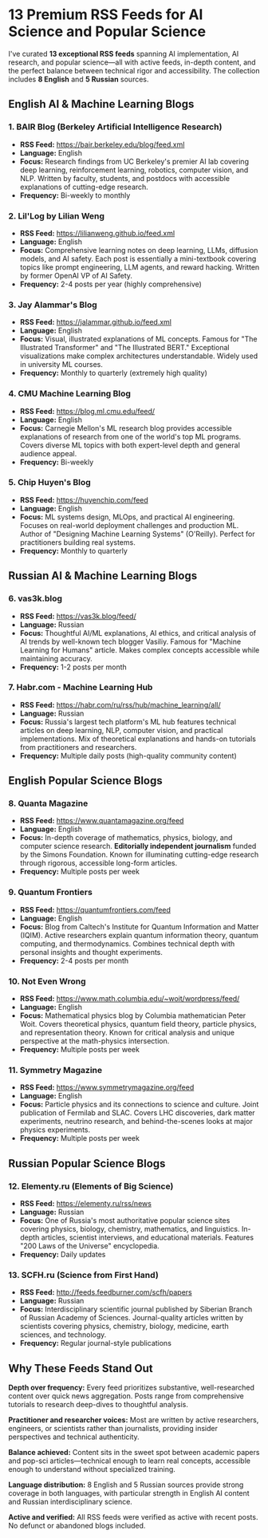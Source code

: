 # 13 Premium RSS Feeds for AI Science and Popular Science

I've curated **13 exceptional RSS feeds** spanning AI implementation, AI research, and popular science—all with active feeds, in-depth content, and the perfect balance between technical rigor and accessibility. The collection includes **8 English** and **5 Russian** sources.

## English AI & Machine Learning Blogs

### 1. BAIR Blog (Berkeley Artificial Intelligence Research)
- **RSS Feed:** https://bair.berkeley.edu/blog/feed.xml
- **Language:** English
- **Focus:** Research findings from UC Berkeley's premier AI lab covering deep learning, reinforcement learning, robotics, computer vision, and NLP. Written by faculty, students, and postdocs with accessible explanations of cutting-edge research.
- **Frequency:** Bi-weekly to monthly

### 2. Lil'Log by Lilian Weng
- **RSS Feed:** https://lilianweng.github.io/feed.xml
- **Language:** English
- **Focus:** Comprehensive learning notes on deep learning, LLMs, diffusion models, and AI safety. Each post is essentially a mini-textbook covering topics like prompt engineering, LLM agents, and reward hacking. Written by former OpenAI VP of AI Safety.
- **Frequency:** 2-4 posts per year (highly comprehensive)

### 3. Jay Alammar's Blog
- **RSS Feed:** https://jalammar.github.io/feed.xml
- **Language:** English
- **Focus:** Visual, illustrated explanations of ML concepts. Famous for "The Illustrated Transformer" and "The Illustrated BERT." Exceptional visualizations make complex architectures understandable. Widely used in university ML courses.
- **Frequency:** Monthly to quarterly (extremely high quality)

### 4. CMU Machine Learning Blog
- **RSS Feed:** https://blog.ml.cmu.edu/feed/
- **Language:** English
- **Focus:** Carnegie Mellon's ML research blog provides accessible explanations of research from one of the world's top ML programs. Covers diverse ML topics with both expert-level depth and general audience appeal.
- **Frequency:** Bi-weekly

### 5. Chip Huyen's Blog
- **RSS Feed:** https://huyenchip.com/feed
- **Language:** English
- **Focus:** ML systems design, MLOps, and practical AI engineering. Focuses on real-world deployment challenges and production ML. Author of "Designing Machine Learning Systems" (O'Reilly). Perfect for practitioners building real systems.
- **Frequency:** Monthly to quarterly

## Russian AI & Machine Learning Blogs

### 6. vas3k.blog
- **RSS Feed:** https://vas3k.blog/feed/
- **Language:** Russian
- **Focus:** Thoughtful AI/ML explanations, AI ethics, and critical analysis of AI trends by well-known tech blogger Vasiliy. Famous for "Machine Learning for Humans" article. Makes complex concepts accessible while maintaining accuracy.
- **Frequency:** 1-2 posts per month

### 7. Habr.com - Machine Learning Hub
- **RSS Feed:** https://habr.com/ru/rss/hub/machine_learning/all/
- **Language:** Russian
- **Focus:** Russia's largest tech platform's ML hub features technical articles on deep learning, NLP, computer vision, and practical implementations. Mix of theoretical explanations and hands-on tutorials from practitioners and researchers.
- **Frequency:** Multiple daily posts (high-quality community content)

## English Popular Science Blogs

### 8. Quanta Magazine
- **RSS Feed:** https://www.quantamagazine.org/feed
- **Language:** English
- **Focus:** In-depth coverage of mathematics, physics, biology, and computer science research. **Editorially independent journalism** funded by the Simons Foundation. Known for illuminating cutting-edge research through rigorous, accessible long-form articles.
- **Frequency:** Multiple posts per week

### 9. Quantum Frontiers
- **RSS Feed:** https://quantumfrontiers.com/feed
- **Language:** English
- **Focus:** Blog from Caltech's Institute for Quantum Information and Matter (IQIM). Active researchers explain quantum information theory, quantum computing, and thermodynamics. Combines technical depth with personal insights and thought experiments.
- **Frequency:** 2-4 posts per month

### 10. Not Even Wrong
- **RSS Feed:** https://www.math.columbia.edu/~woit/wordpress/feed/
- **Language:** English
- **Focus:** Mathematical physics blog by Columbia mathematician Peter Woit. Covers theoretical physics, quantum field theory, particle physics, and representation theory. Known for critical analysis and unique perspective at the math-physics intersection.
- **Frequency:** Multiple posts per week

### 11. Symmetry Magazine
- **RSS Feed:** https://www.symmetrymagazine.org/feed
- **Language:** English
- **Focus:** Particle physics and its connections to science and culture. Joint publication of Fermilab and SLAC. Covers LHC discoveries, dark matter experiments, neutrino research, and behind-the-scenes looks at major physics experiments.
- **Frequency:** Multiple posts per week

## Russian Popular Science Blogs

### 12. Elementy.ru (Elements of Big Science)
- **RSS Feed:** https://elementy.ru/rss/news
- **Language:** Russian
- **Focus:** One of Russia's most authoritative popular science sites covering physics, biology, chemistry, mathematics, and linguistics. In-depth articles, scientist interviews, and educational materials. Features "200 Laws of the Universe" encyclopedia.
- **Frequency:** Daily updates

### 13. SCFH.ru (Science from First Hand)
- **RSS Feed:** http://feeds.feedburner.com/scfh/papers
- **Language:** Russian
- **Focus:** Interdisciplinary scientific journal published by Siberian Branch of Russian Academy of Sciences. Journal-quality articles written by scientists covering physics, chemistry, biology, medicine, earth sciences, and technology.
- **Frequency:** Regular journal-style publications

## Why These Feeds Stand Out

**Depth over frequency:** Every feed prioritizes substantive, well-researched content over quick news aggregation. Posts range from comprehensive tutorials to research deep-dives to thoughtful analysis.

**Practitioner and researcher voices:** Most are written by active researchers, engineers, or scientists rather than journalists, providing insider perspectives and technical authenticity.

**Balance achieved:** Content sits in the sweet spot between academic papers and pop-sci articles—technical enough to learn real concepts, accessible enough to understand without specialized training.

**Language distribution:** 8 English and 5 Russian sources provide strong coverage in both languages, with particular strength in English AI content and Russian interdisciplinary science.

**Active and verified:** All RSS feeds were verified as active with recent posts. No defunct or abandoned blogs included.